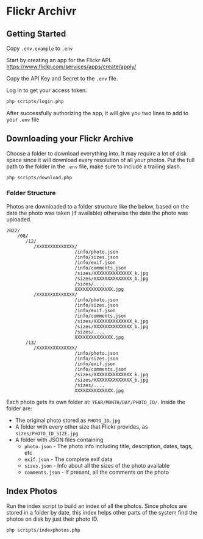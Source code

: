 # Flickr Archivr

## Getting Started

Copy `.env.example` to `.env`

Start by creating an app for the Flickr API.
https://www.flickr.com/services/apps/create/apply/

Copy the API Key and Secret to the `.env` file.

Log in to get your access token:

```bash
php scripts/login.php
```

After successfully authorizing the app, it will give you two lines to add to your `.env` file


## Downloading your Flickr Archive

Choose a folder to download everything into. It may require a lot of disk space since it will download every resolution of all your photos. Put the full path to the folder in the `.env` file, make sure to include a trailing slash.

```bash
php scripts/download.php
```

### Folder Structure

Photos are downloaded to a folder structure like the below, based on the date the photo was taken (if available) otherwise the date the photo was uploaded.

```
2022/
    /08/
       /12/
          /XXXXXXXXXXXXXX/
                         /info/photo.json
                         /info/sizes.json
                         /info/exif.json
                         /info/comments.json
                         /sizes/XXXXXXXXXXXXXX_k.jpg
                         /sizes/XXXXXXXXXXXXXX_b.jpg
                         /sizes/....
                         XXXXXXXXXXXXXX.jpg
          /XXXXXXXXXXXXXX/
                         /info/photo.json
                         /info/sizes.json
                         /info/exif.json
                         /info/comments.json
                         /sizes/XXXXXXXXXXXXXX_k.jpg
                         /sizes/XXXXXXXXXXXXXX_b.jpg
                         /sizes/....
                         XXXXXXXXXXXXXX.jpg
       /13/
          /XXXXXXXXXXXXXX/
                         /info/photo.json
                         /info/sizes.json
                         /info/exif.json
                         /info/comments.json
                         /sizes/XXXXXXXXXXXXXX_k.jpg
                         /sizes/XXXXXXXXXXXXXX_b.jpg
                         /sizes/....
                         XXXXXXXXXXXXXX.jpg
```

Each photo gets its own folder at: `YEAR/MONTH/DAY/PHOTO_ID/`. Inside the folder are:

* The original photo stored as `PHOTO_ID.jpg`
* A folder with every other size that Flickr provides, as `sizes/PHOTO_ID_SIZE.jpg`
* A folder with JSON files containing
  * `photo.json` - The photo info including title, description, dates, tags, etc
  * `exif.json` - The complete exif data
  * `sizes.json` - Info about all the sizes of the photo available
  * `comments.json` - If present, all the comments on the photo


## Index Photos

Run the index script to build an index of all the photos. Since photos are stored in a folder by date, this index helps other parts of the system find the photos on disk by just their photo ID. 

```bash
php scripts/indexphotos.php
```




